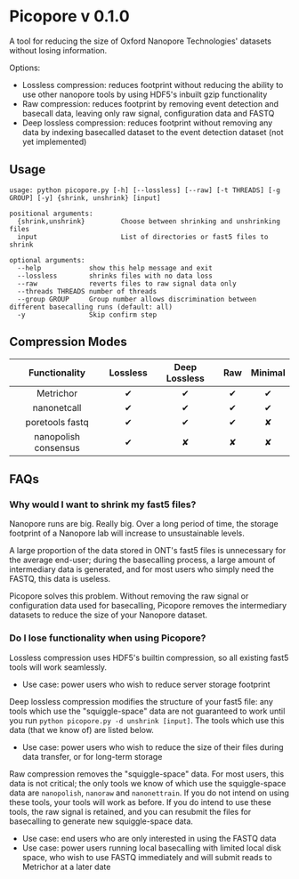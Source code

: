 # Picopore v 0.1.0 #

A tool for reducing the size of Oxford Nanopore Technologies' datasets without losing information.

Options:
- Lossless compression: reduces footprint without reducing the ability to use other nanopore tools by using HDF5's inbuilt gzip functionality
- Raw compression: reduces footprint by removing event detection and basecall data, leaving only raw signal, configuration data and FASTQ
- Deep lossless compression: reduces footprint without removing any data by indexing basecalled dataset to the event detection dataset (not yet implemented)

## Usage ##

```
usage: python picopore.py [-h] [--lossless] [--raw] [-t THREADS] [-g GROUP] [-y] {shrink, unshrink} [input]
```

```
positional arguments:
  {shrink,unshrink}     	Choose between shrinking and unshrinking files
  input                 	List of directories or fast5 files to shrink

optional arguments:
  --help			show this help message and exit
  --lossless		shrinks files with no data loss
  --raw				reverts files to raw signal data only
  --threads THREADS	number of threads
  --group GROUP		Group number allows discrimination between different basecalling runs (default: all)
  -y				Skip confirm step
```

## Compression Modes ##

| Functionality        | Lossless | Deep Lossless | Raw | Minimal |
|:--------------------:|:--------:|:-------------:|:---:|:-------:|
| Metrichor            |    ✔     |       ✔       |  ✔  |    ✔    | 
| nanonetcall          |    ✔     |       ✔       |  ✔  |    ✔    | 
| poretools fastq      |    ✔     |       ✔       |  ✔  |    ✘    | 
| nanopolish consensus |    ✔     |       ✘       |  ✘  |    ✘    | 

## FAQs ##

### Why would I want to shrink my fast5 files? ###

Nanopore runs are big. Really big. Over a long period of time, the storage footprint of a Nanopore lab will increase to unsustainable levels.

A large proportion of the data stored in ONT's fast5 files is unnecessary for the average end-user; during the basecalling process, a large amount of intermediary data is generated, and for most users who simply need the FASTQ, this data is useless.

Picopore solves this problem. Without removing the raw signal or configuration data used for basecalling, Picopore removes the intermediary datasets to reduce the size of your Nanopore dataset.

### Do I lose functionality when using Picopore? ###

Lossless compression uses HDF5's builtin compression, so all existing fast5 tools will work seamlessly. 
- Use case: power users who wish to reduce server storage footprint

Deep lossless compression modifies the structure of your fast5 file: any tools which use the "squiggle-space" data are not guaranteed to work until you run ```python picopore.py -d unshrink [input]```. The tools which use this data (that we know of) are listed below.
- Use case: power users who wish to reduce the size of their files during data transfer, or for long-term storage

Raw compression removes the "squiggle-space" data. For most users, this data is not critical; the only tools we know of which use the squiggle-space data are ```nanopolish```, ```nanoraw``` and ```nanonettrain```. If you do not intend on using these tools, your tools will work as before. If you do intend to use these tools, the raw signal is retained, and you can resubmit the files for basecalling to generate new squiggle-space data.
- Use case: end users who are only interested in using the FASTQ data
- Use case: power users running local basecalling with limited local disk space, who wish to use FASTQ immediately and will submit reads to Metrichor at a later date
